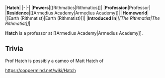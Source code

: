 |**Hatch**|
|-|-|
|**Powers**|[[Rithmatics\|Rithmatics]]|
|**Profession**|Professor|
|**Residence**|[[Armedius Academy\|Armedius Academy]]|
|**Homeworld**|[[Earth (Rithmatist)\|Earth (Rithmatist)]]|
|**Introduced In**|*[[The Rithmatist\|The Rithmatist]]*|

**Hatch** is a professor at [[Armedius Academy\|Armedius Academy]].

## Trivia
Prof Hatch is possibly a cameo of Matt Hatch of 


https://coppermind.net/wiki/Hatch